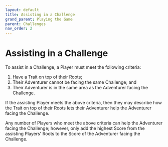 ```yaml
---
layout: default
title: Assisting in a Challenge
grand_parent: Playing the Game
parent: Challenges
nav_order: 2
---
```


# Assisting in a Challenge

To assist in a Challenge, a Player must meet the following criteria: 

1. Have a Trait on top of their Roots;
2. Their Adventurer cannot be facing the same Challenge; and
3. Their Adventurer is in the same area as the Adventurer facing the Challenge.

If the assisting Player meets the above criteria, then they may describe how the Trait on top of their Roots lets their Adventurer help the Adventurer facing the Challenge. 

Any number of Players who meet the above criteria can help the Adventurer facing the Challenge; however, only add the highest Score from the assisting Players' Roots to the Score of the Adventurer facing the Challenge. 